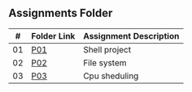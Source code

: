 
##  Assignments Folder

|   #   | Folder Link | Assignment Description |
| :---: | ----------- | ---------------------- |
|    01  |  [P01](https://github.com/ATHUL107/5143-Opsys-102/tree/main/Assignments/P01)|Shell project
| 02  | [P02](https://github.com/ATHUL107/5143-Opsys-102/tree/main/Assignments/P02)|File system
|03   |[P03](https://github.com/ATHUL107/5143-Opsys-102/tree/main/Assignments/P03) |Cpu sheduling
